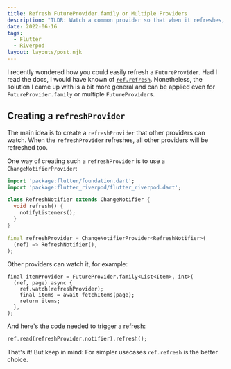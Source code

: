 ```yaml
---
title: Refresh FutureProvider.family or Multiple Providers
description: "TLDR: Watch a common provider so that when it refreshes, all providers refresh."
date: 2022-06-16
tags:
  - Flutter
  - Riverpod
layout: layouts/post.njk
---
```


I recently wondered how you could easily refresh a `FutureProvider`.
Had I read the docs, I would have known of [`ref.refresh`](https://pub.dev/documentation//flutter_riverpod/latest/flutter_riverpod/WidgetRef/refresh.html).
Nonetheless, the solution I came up with is a bit more general and can be applied even for `FutureProvider.family` or multiple `FutureProvider`s.

## Creating a `refreshProvider`
The main idea is to create a `refreshProvider` that other providers can watch.
When the `refreshProvider` refreshes, all other providers will be refreshed too.

One way of creating such a `refreshProvider` is to use a `ChangeNotifierProvider`:
```dart
import 'package:flutter/foundation.dart';
import 'package:flutter_riverpod/flutter_riverpod.dart';

class RefreshNotifier extends ChangeNotifier {
  void refresh() {
    notifyListeners();
  }
}

final refreshProvider = ChangeNotifierProvider<RefreshNotifier>(
  (ref) => RefreshNotifier(),
);
```

Other providers can watch it, for example:
```dart/2
final itemProvider = FutureProvider.family<List<Item>, int>(
  (ref, page) async {
    ref.watch(refreshProvider);
    final items = await fetchItems(page);
    return items;
  },
);
```

And here's the code needed to trigger a refresh:
```dart
ref.read(refreshProvider.notifier).refresh();
```


That's it! But keep in mind: For simpler usecases `ref.refresh` is the better choice.
